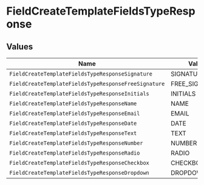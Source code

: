 # FieldCreateTemplateFieldsTypeResponse


## Values

| Name                                                 | Value                                                |
| ---------------------------------------------------- | ---------------------------------------------------- |
| `FieldCreateTemplateFieldsTypeResponseSignature`     | SIGNATURE                                            |
| `FieldCreateTemplateFieldsTypeResponseFreeSignature` | FREE_SIGNATURE                                       |
| `FieldCreateTemplateFieldsTypeResponseInitials`      | INITIALS                                             |
| `FieldCreateTemplateFieldsTypeResponseName`          | NAME                                                 |
| `FieldCreateTemplateFieldsTypeResponseEmail`         | EMAIL                                                |
| `FieldCreateTemplateFieldsTypeResponseDate`          | DATE                                                 |
| `FieldCreateTemplateFieldsTypeResponseText`          | TEXT                                                 |
| `FieldCreateTemplateFieldsTypeResponseNumber`        | NUMBER                                               |
| `FieldCreateTemplateFieldsTypeResponseRadio`         | RADIO                                                |
| `FieldCreateTemplateFieldsTypeResponseCheckbox`      | CHECKBOX                                             |
| `FieldCreateTemplateFieldsTypeResponseDropdown`      | DROPDOWN                                             |